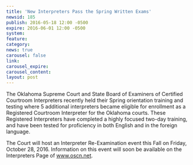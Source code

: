 ```yaml
---
title: 'New Interpreters Pass the Spring Written Exams'
newsid: 185
publish: 2016-05-18 12:00 -0500
expire: 2016-06-01 12:00 -0500
system: 
feature: 
category: 
news: true
carousel: false
link: 
carousel_expire: 
carousel_content: 
layout: post
---
```

<p>The Oklahoma Supreme Court and State Board of Examiners of Certified Courtroom Interpreters recently held their Spring orientation training and testing where 5 additional interpreters became eligible for enrollment as a Registered Courtroom Interpreter for the Oklahoma courts.  These Registered Interpreters have completed a highly focused two-day training, and have been tested for proficiency in both English and in the foreign language.</p>
<p>The Court will host an Interpreter Re-Examination event this Fall on Friday, October  28, 2016.  Information on this event will soon be available on the Interpreters Page of <a href="http://www.oscn.net" target="_blank">www.oscn.net</a>.</p>